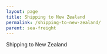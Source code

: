 ```yaml
---
layout: page
title: Shipping to New Zealand
permalink: /shipping-to-new-zealand/
parent: sea-freight
---
```


Shipping to New Zealand
